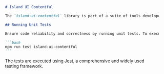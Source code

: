 ````markdown
# Island UI Contentful

The `island-ui-contentful` library is part of a suite of tools developed using [Nx](https://nx.dev). This library is specifically designed to facilitate the integration of Island UI components with Contentful, a powerful content management system.

## Running Unit Tests

Ensure code reliability and correctness by running unit tests. To execute the tests for the `island-ui-contentful` library, use the following command:

```bash
npm run test island-ui-contentful
```
````

The tests are executed using [Jest](https://jestjs.io), a comprehensive and widely used testing framework.

```

```

